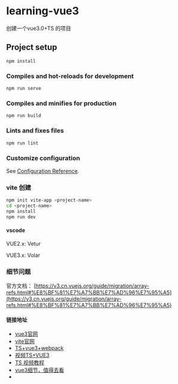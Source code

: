 # learning-vue3

创建一个vue3.0+TS 的项目

## Project setup
```
npm install
```

### Compiles and hot-reloads for development
```
npm run serve
```

### Compiles and minifies for production
```
npm run build
```

### Lints and fixes files
```
npm run lint
```

### Customize configuration
See [Configuration Reference](https://cli.vuejs.org/config/).



### vite 创建

```bash
npm init vite-app <project-name>
cd <project-name>
npm install
npm run dev
```



#### vscode


VUE2.x: Vetur

VUE3.x: Volar

### 细节问题

官方文档： [https://v3.cn.vuejs.org/guide/migration/array-refs.html#%E8%BF%81%E7%A7%BB%E7%AD%96%E7%95%A5](https://v3.cn.vuejs.org/guide/migration/array-refs.html#%E8%BF%81%E7%A7%BB%E7%AD%96%E7%95%A5)



#### 链接地址

* [vue3官网](https://v3.cn.vuejs.org/api/)
* [vite官网](https://cn.vitejs.dev/guide/#scaffolding-your-first-vite-project)
* [TS+vue3+webpack](https://24kcs.github.io/vue3_study/chapter3/01_%E8%AE%A4%E8%AF%86Vue3.html)
* [视频TS+VUE3](https://www.bilibili.com/video/BV1ra4y1H7ih?p=42)
* [TS 视频教程](https://www.bilibili.com/video/BV1Xy4y1v7S2?spm_id_from=333.999.0.0)
* [vue3细节，值得去看](https://v3.cn.vuejs.org/guide/migration/introduction.html)
* 



